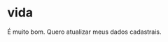 # vida
É muito bom.                                                                                                                                Quero atualizar meus dados cadastrais.
